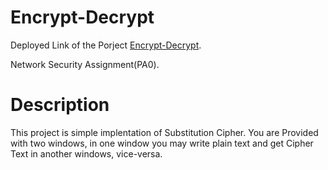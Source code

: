 
# Encrypt-Decrypt

Deployed Link of the Porject [Encrypt-Decrypt](https://bharat-mtr.github.io/Encrypt-Decrypt_PA0/).

Network Security Assignment(PA0).

# Description

This project is simple implentation of Substitution Cipher. You are Provided
with two windows, in one window you may write plain text and get Cipher Text in another windows, vice-versa.  

